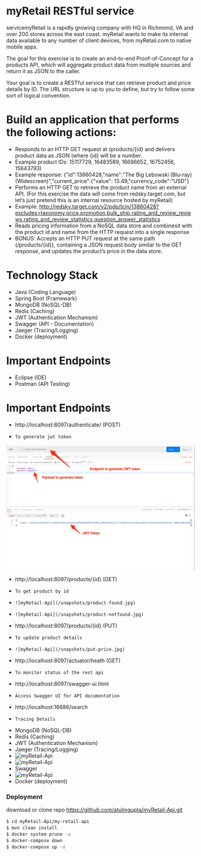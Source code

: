 # myRetail RESTful service
servicemyRetail is a rapidly growing company with HQ in Richmond, VA and over 200 stores across the east coast. myRetail wants to make its internal data available to any number of client devices, from myRetail.com to native mobile apps.

The goal for this exercise is to create an end-to-end Proof-of-Concept for a products API, which will aggregate product data from multiple sources and return it as JSON to the caller. 

Your goal is to create a RESTful service that can retrieve product and price details by ID. The URL structure is up to you to define, but try to follow some sort of logical convention.

# Build an application that performs the following actions: 
- Responds to an HTTP GET request at /products/{id} and delivers product data as JSON (where {id} will be a number.
- Example product IDs: 15117729, 16483589, 16696652, 16752456, 15643793)
- Example response: {"id":13860428,"name":"The Big Lebowski (Blu-ray) (Widescreen)","current_price":{"value": 13.49,"currency_code":"USD"}
- Performs an HTTP GET to retrieve the product name from an external API. (For this exercise the data will come from redsky.target.com, but let’s just pretend this is an internal resource hosted by myRetail)
- Example: http://redsky.target.com/v2/pdp/tcin/13860428?excludes=taxonomy,price,promotion,bulk_ship,rating_and_review_reviews,rating_and_review_statistics,question_answer_statistics
- Reads pricing information from a NoSQL data store and combinesit with the product id and name from the HTTP request into a single response
- BONUS: Accepts an HTTP PUT request at the same path (/products/{id}), containing a JSON request body similar to the GET response, and updates the product’s price in the data store. 

# Technology Stack

  - Java (Coding Language)
  - Spring Boot (Framewark)
  - MongoDB (NoSQL-DB)
  - Redis (Caching)
  - JWT (Authentication Mechanism)
  - Swagger (API - Documentation)
  - Jaeger (Tracing/Logging)
  - Docker (deployment)

# Important Endpoints
  - Eclipse (IDE)
  - Postman (API Testing)
  
# Important Endpoints

  - http://localhost:8097/authenticate/ (POST)
  -     To generate jwt token
  ![alt text](https://github.com/atulmgupta/myRetail-Api/blob/master/snaphots/Generate-JwtToken.jpg)
  - http://localhost:8097/products/{id} (GET)
  -     To get product by id
  -     ![myRetail-Api](/snapshots/product-found.jpg)
  -     ![myRetail-Api](/snapshots/product-notfound.jpg)
  - http://localhost:8097/products/{id} (PUT)
  -     To update product details
  -     ![myRetail-Api](/snapshots/put-price.jpg)
  - http://localhost:8097/actuator/heath (GET) 
  -     To monitor status of the rest api
  - http://localhost:8097/swagger-ui.html 
  -     Access Swagger UI for API documentation
  - http://localhost:16686/search 
  -     Tracing Details
  - MongoDB (NoSQL-DB)
  - Redis (Caching)
  - JWT (Authentication Mechanism)
  - Jaeger (Tracing/Logging)
  - ![myRetail-Api](/snapshots/Jaeger.jpg)
  - ![myRetail-Api](/snapshots/Jaeger-error.jpg)
  - Swagger
  - ![myRetail-Api](/snapshots/Swagger_UI.jpg)
  - Docker (deployment)
  
### Deployment
download or clone repo https://github.com/atulmgupta/myRetail-Api.git

```sh
$ cd myRetail-Api/my-retail-api
$ mvn clean install
$ docker system prune -a
$ docker-compose down
$ docker-compose up -d
```

